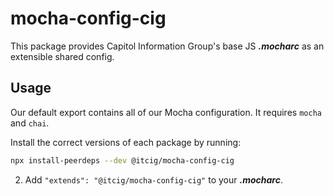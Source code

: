 # mocha-config-cig

This package provides Capitol Information Group's base JS _**.mocharc**_ as an
extensible shared config.

## Usage

Our default export contains all of our Mocha configuration. It requires `mocha`
and `chai`.

Install the correct versions of each package by running:

```sh
npx install-peerdeps --dev @itcig/mocha-config-cig
```

2. Add `"extends": "@itcig/mocha-config-cig"` to your _**.mocharc**_.
